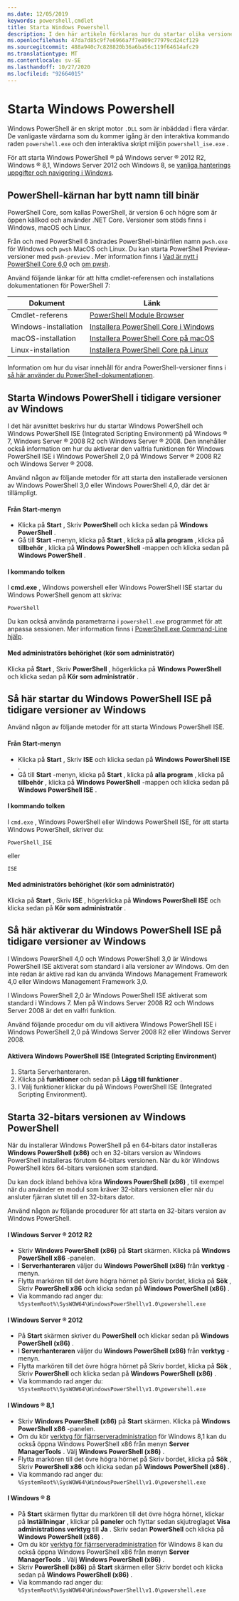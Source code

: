 ```yaml
---
ms.date: 12/05/2019
keywords: powershell,cmdlet
title: Starta Windows Powershell
description: I den här artikeln förklaras hur du startar olika versioner av PowerShell.
ms.openlocfilehash: 47da7d85c9f7e6966a7f7e809c77979cd24cf129
ms.sourcegitcommit: 488a940c7c828820b36a6ba56c119f64614afc29
ms.translationtype: MT
ms.contentlocale: sv-SE
ms.lasthandoff: 10/27/2020
ms.locfileid: "92664015"
---
```

# <a name="starting-windows-powershell"></a>Starta Windows Powershell

Windows PowerShell är en skript motor `.DLL` som är inbäddad i flera värdar. De vanligaste värdarna som du kommer igång är den interaktiva kommando raden `powershell.exe` och den interaktiva skript miljön `powershell_ise.exe` .

För att starta Windows PowerShell &reg; på Windows server &reg; 2012 R2, Windows &reg; 8,1, Windows Server 2012 och Windows 8, se [vanliga hanterings uppgifter och navigering i Windows](/previous-versions/windows/it-pro/windows-server-2012-R2-and-2012/hh831491(v=ws.11)).

## <a name="powershell-core-has-renamed-binary"></a>PowerShell-kärnan har bytt namn till binär

PowerShell Core, som kallas PowerShell, är version 6 och högre som är öppen källkod och använder .NET Core. Versioner som stöds finns i Windows, macOS och Linux.

Från och med PowerShell 6 ändrades PowerShell-binärfilen namn `pwsh.exe` för Windows och `pwsh` MacOS och Linux. Du kan starta PowerShell Preview-versioner med `pwsh-preview` . Mer information finns i [Vad är nytt i PowerShell Core 6,0](/powershell/scripting/whats-new/what-s-new-in-powershell-core-60#renamed-powershellexe-to-pwshexe) och [om pwsh](/powershell/module/microsoft.powershell.core/about/about_pwsh).

Använd följande länkar för att hitta cmdlet-referensen och installations dokumentationen för PowerShell 7:

| Dokument | Länk |
| ----- | ----- |
| Cmdlet-referens | [PowerShell Module Browser](/powershell/module/) |
| Windows-installation | [Installera PowerShell Core i Windows](/powershell/scripting/install/installing-powershell-core-on-windows) |
| macOS-installation | [Installera PowerShell Core på macOS](/powershell/scripting/install/installing-powershell-core-on-macos) |
| Linux-installation | [Installera PowerShell Core på Linux](/powershell/scripting/install/installing-powershell-core-on-linux) |

Information om hur du visar innehåll för andra PowerShell-versioner finns i [så här använder du PowerShell-dokumentationen](../how-to-use-docs.md).

## <a name="how-to-start-windows-powershell-on-earlier-versions-of-windows"></a>Starta Windows PowerShell i tidigare versioner av Windows

I det här avsnittet beskrivs hur du startar Windows PowerShell och Windows PowerShell ISE (Integrated Scripting Environment) på Windows &reg; 7, Windows Server &reg; 2008 R2 och Windows Server &reg; 2008. Den innehåller också information om hur du aktiverar den valfria funktionen för Windows PowerShell ISE i Windows PowerShell 2,0 på Windows Server &reg; 2008 R2 och Windows Server &reg; 2008.

Använd någon av följande metoder för att starta den installerade versionen av Windows PowerShell 3,0 eller Windows PowerShell 4,0, där det är tillämpligt.

#### <a name="from-the-start-menu"></a>Från Start-menyn

- Klicka på **Start** , Skriv **PowerShell** och klicka sedan på **Windows PowerShell** .
- Gå till **Start** -menyn, klicka på **Start** , klicka på **alla program** , klicka på **tillbehör** , klicka på **Windows PowerShell** -mappen och klicka sedan på **Windows PowerShell** .

#### <a name="at-the-command-prompt"></a>I kommando tolken

I **cmd.exe** , Windows powershell eller Windows PowerShell ISE startar du Windows PowerShell genom att skriva:

```
PowerShell
```

Du kan också använda parametrarna i `powershell.exe` programmet för att anpassa sessionen. Mer information finns i [PowerShell.exe Command-Line hjälp](/powershell/module/Microsoft.PowerShell.Core/About/about_PowerShell_exe).

#### <a name="with-administrative-privileges-run-as-administrator"></a>Med administratörs behörighet (kör som administratör)

Klicka på **Start** , Skriv **PowerShell** , högerklicka på **Windows PowerShell** och klicka sedan på **Kör som administratör** .

## <a name="how-to-start-windows-powershell-ise-on-earlier-releases-of-windows"></a>Så här startar du Windows PowerShell ISE på tidigare versioner av Windows

Använd någon av följande metoder för att starta Windows PowerShell ISE.

#### <a name="from-the-start-menu"></a>Från Start-menyn

- Klicka på **Start** , Skriv **ISE** och klicka sedan på **Windows PowerShell ISE** .
- Gå till **Start** -menyn, klicka på **Start** , klicka på **alla program** , klicka på **tillbehör** , klicka på **Windows PowerShell** -mappen och klicka sedan på **Windows PowerShell ISE** .

#### <a name="at-the-command-prompt"></a>I kommando tolken

I `cmd.exe` , Windows PowerShell eller Windows PowerShell ISE, för att starta Windows PowerShell, skriver du:

```
PowerShell_ISE
```

eller

```
ISE
```

#### <a name="with-administrative-privileges-run-as-administrator"></a>Med administratörs behörighet (kör som administratör)

Klicka på **Start** , Skriv **ISE** , högerklicka på **Windows PowerShell ISE** och klicka sedan på **Kör som administratör** .

## <a name="how-to-enable-windows-powershell-ise-on-earlier-releases-of-windows"></a>Så här aktiverar du Windows PowerShell ISE på tidigare versioner av Windows

I Windows PowerShell 4,0 och Windows PowerShell 3,0 är Windows PowerShell ISE aktiverat som standard i alla versioner av Windows. Om den inte redan är aktive rad kan du använda Windows Management Framework 4,0 eller Windows Management Framework 3,0.

I Windows PowerShell 2,0 är Windows PowerShell ISE aktiverat som standard i Windows 7. Men på Windows Server 2008 R2 och Windows Server 2008 är det en valfri funktion.

Använd följande procedur om du vill aktivera Windows PowerShell ISE i Windows PowerShell 2,0 på Windows Server 2008 R2 eller Windows Server 2008.

#### <a name="to-enable-windows-powershell-integrated-scripting-environment-ise"></a>Aktivera Windows PowerShell ISE (Integrated Scripting Environment)

1. Starta Serverhanteraren.
2. Klicka på **funktioner** och sedan på **Lägg till funktioner** .
3. I Välj funktioner klickar du på Windows PowerShell ISE (Integrated Scripting Environment).

## <a name="starting-the-32-bit-version-of-windows-powershell"></a>Starta 32-bitars versionen av Windows PowerShell

När du installerar Windows PowerShell på en 64-bitars dator installeras **Windows PowerShell (x86)** och en 32-bitars version av Windows PowerShell installeras förutom 64-bitars versionen. När du kör Windows PowerShell körs 64-bitars versionen som standard.

Du kan dock ibland behöva köra **Windows PowerShell (x86)** , till exempel när du använder en modul som kräver 32-bitars versionen eller när du ansluter fjärran slutet till en 32-bitars dator.

Använd någon av följande procedurer för att starta en 32-bitars version av Windows PowerShell.

#### <a name="in-windows-serverreg-2012-r2"></a>I Windows Server &reg; 2012 R2

- Skriv **Windows PowerShell (x86)** på **Start** skärmen. Klicka på **Windows PowerShell x86** -panelen.
- I **Serverhanteraren** väljer du **Windows PowerShell (x86)** från **verktyg** -menyn.
- Flytta markören till det övre högra hörnet på Skriv bordet, klicka på **Sök** , Skriv **PowerShell x86** och klicka sedan på **Windows PowerShell (x86)** .
- Via kommando rad anger du: `%SystemRoot%\SysWOW64\WindowsPowerShell\v1.0\powershell.exe`

#### <a name="in-windows-serverreg-2012"></a>I Windows Server &reg; 2012

- På **Start** skärmen skriver du **PowerShell** och klickar sedan på **Windows PowerShell (x86)** .
- I **Serverhanteraren** väljer du **Windows PowerShell (x86)** från **verktyg** -menyn.
- Flytta markören till det övre högra hörnet på Skriv bordet, klicka på **Sök** , Skriv **PowerShell** och klicka sedan på **Windows PowerShell (x86)** .
- Via kommando rad anger du: `%SystemRoot%\SysWOW64\WindowsPowerShell\v1.0\powershell.exe`

#### <a name="in-windowsreg-81"></a>I Windows &reg; 8,1

- Skriv **Windows PowerShell (x86)** på **Start** skärmen. Klicka på **Windows PowerShell x86** -panelen.
- Om du kör [verktyg för fjärrserveradministration](https://go.microsoft.com/fwlink/?LinkID=304145) för Windows 8,1 kan du också öppna Windows PowerShell x86 från menyn **Server ManagerTools** . Välj **Windows PowerShell (x86)** .
- Flytta markören till det övre högra hörnet på Skriv bordet, klicka på **Sök** , Skriv **PowerShell x86** och klicka sedan på **Windows PowerShell (x86)** .
- Via kommando rad anger du: `%SystemRoot%\SysWOW64\WindowsPowerShell\v1.0\powershell.exe`

#### <a name="in-windowsreg-8"></a>I Windows &reg; 8

- På **Start** skärmen flyttar du markören till det övre högra hörnet, klickar på **Inställningar** , klickar på **paneler** och flyttar sedan skjutreglaget **Visa administrations verktyg** till **Ja** . Skriv sedan **PowerShell** och klicka på **Windows PowerShell (x86)** .
- Om du kör [verktyg för fjärrserveradministration](https://www.microsoft.com/download/details.aspx?id=28972) för Windows 8 kan du också öppna Windows PowerShell x86 från menyn **Server ManagerTools** . Välj **Windows PowerShell (x86)** .
- Skriv **PowerShell (x86)** på **Start** skärmen eller Skriv bordet och klicka sedan på **Windows PowerShell (x86)** .
- Via kommando rad anger du: `%SystemRoot%\SysWOW64\WindowsPowerShell\v1.0\powershell.exe`
